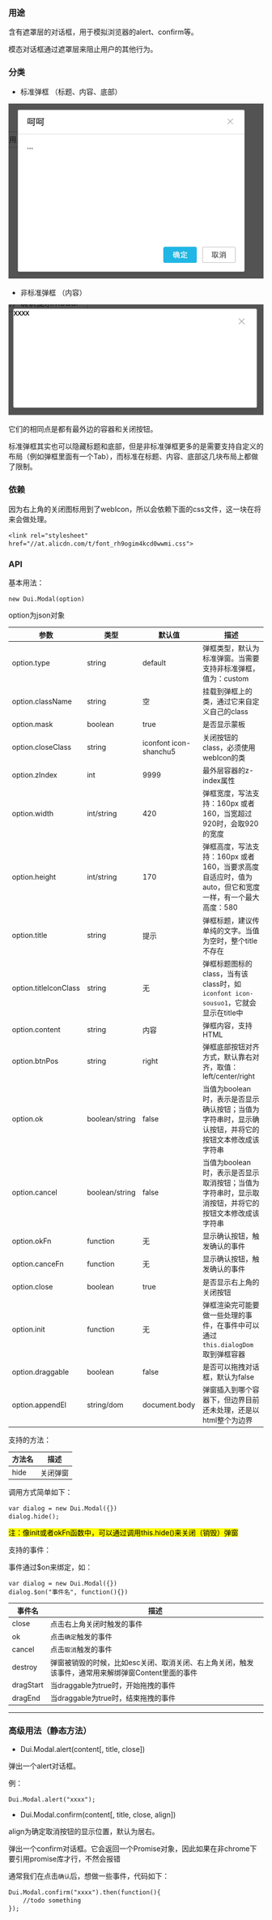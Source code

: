 ### 用途

含有遮罩层的对话框，用于模拟浏览器的alert、confirm等。

模态对话框通过遮罩层来阻止用户的其他行为。

### 分类

- 标准弹框 （标题、内容、底部）

![标准](images/default_popup.png)

- 非标准弹框 （内容）

![非标准](images/custom_popup.png)

它们的相同点是都有最外边的容器和关闭按钮。

标准弹框其实也可以隐藏标题和底部，但是非标准弹框更多的是需要支持自定义的布局（例如弹框里面有一个Tab），而标准在标题、内容、底部这几块布局上都做了限制。

### 依赖

因为右上角的关闭图标用到了webIcon，所以会依赖下面的css文件，这一块在将来会做处理。

```
<link rel="stylesheet" href="//at.alicdn.com/t/font_rh9ogim4kcd0wwmi.css">
```

### API

基本用法：

```
new Dui.Modal(option)
```

option为json对象

| 参数        | 类型   |  默认值  |  描述 |
| ------   | --------  | ----  | -------- |
| option.type | string |   default  | 弹框类型，默认为标准弹窗。当需要支持非标准弹框，值为：custom  |
| option.className | string | 空 | 挂载到弹框上的类，通过它来自定义自己的class |
| option.mask | boolean | true | 是否显示蒙板 |
| option.closeClass | string | iconfont icon-shanchu5 | 关闭按钮的class，必须使用webIcon的类 |
| option.zIndex | int | 9999 | 最外层容器的z-index属性 |
| option.width | int/string |   420     |  弹框宽度，写法支持：160px 或者 160，当宽超过920时，会取920的宽度   |
| option.height | int/string  |   170   |  弹框高度，写法支持：160px 或者 160，当要求高度自适应时，值为auto，但它和宽度一样，有一个最大高度：580 |
| option.title | string |  提示  | 弹框标题，建议传单纯的文字。当值为空时，整个title不存在  |
| option.titleIconClass | string | 无 | 弹框标题图标的class，当有该class时，如`iconfont icon-sousuo1`，它就会显示在title中 |
| option.content | string | 内容 | 弹框内容，支持HTML |
| option.btnPos | string |   right     |  弹框底部按钮对齐方式，默认靠右对齐，取值：left/center/right  |
| option.ok | boolean/string |  false  |  当值为boolean时，表示是否显示确认按钮；当值为字符串时，显示确认按钮，并将它的按钮文本修改成该字符串   |
| option.cancel | boolean/string |  false  |  当值为boolean时，表示是否显示取消按钮；当值为字符串时，显示取消按钮，并将它的按钮文本修改成该字符串  |
| option.okFn | function |   无      |  显示确认按钮，触发确认的事件   |
| option.canceFn | function |   无     |  显示确认按钮，触发确认的事件  |
| option.close | boolean | true |  是否显示右上角的关闭按钮 |
| option.init | function |   无     |  弹框渲染完可能要做一些处理的事件，在事件中可以通过`this.dialogDom`取到弹框容器   |
| option.draggable | boolean | false | 是否可以拖拽对话框，默认为false |
| option.appendEl | string/dom | document.body | 弹窗插入到哪个容器下，但边界目前还未处理，还是以html整个为边界 |
 
支持的方法：

| 方法名   |  描述 |
| ------ | -------- |
| hide | 关闭弹窗 |

调用方式简单如下：

```
var dialog = new Dui.Modal({})
dialog.hide();
```

<mark>注：像init或者okFn函数中，可以通过调用this.hide()来关闭（销毁）弹窗</mark>

支持的事件：

事件通过$on来绑定，如：

```
var dialog = new Dui.Modal({})
dialog.$on("事件名", function(){})
```

| 事件名   |  描述 |
| ------ | -------- |
| close | 点击右上角关闭时触发的事件 |
| ok | 点击`确定`触发的事件 |
| cancel | 点击`取消`触发的事件 |
| destroy | 弹窗被销毁的时候，比如esc关闭、取消关闭、右上角关闭，触发该事件，通常用来解绑弹窗Content里面的事件 |
| dragStart | 当draggable为true时，开始拖拽的事件 |
| dragEnd | 当draggable为true时，结束拖拽的事件 |

------

### 高级用法（静态方法）

- Dui.Modal.alert(content[, title, close])

弹出一个alert对话框。

例：
```
Dui.Modal.alert("xxxx");
```

- Dui.Modal.confirm(content[, title, close, align])

align为确定取消按钮的显示位置，默认为居右。

弹出一个confirm对话框。它会返回一个Promise对象，因此如果在非chrome下要引用promise库才行，不然会报错

通常我们在点击`确认`后，想做一些事件，代码如下：

```
Dui.Modal.confirm("xxxx").then(function(){
    //todo something
});
```






